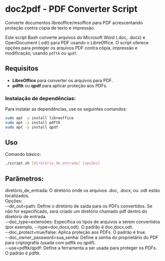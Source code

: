 # doc2pdf - PDF Converter Script
Converte documentos libreoffice/msoffice para PDF acrescentando proteção contra cópia de texto e impressão.

Este script Bash converte arquivos do Microsoft Word (.doc, .docx) e OpenDocument (.odt) para PDF usando o LibreOffice. 
O script oferece opções para proteger os arquivos PDF contra cópia, impressão e modificação, usando `pdftk` ou `qpdf`.

## Requisitos

- **LibreOffice** para converter os arquivos para PDF.
- **pdftk** ou **qpdf** para aplicar proteção aos PDFs.
  
### Instalação de dependências:

Para instalar as dependências, use os seguintes comandos:

```bash
sudo apt -y install libreoffice
sudo apt -y install pdftk
sudo apt -y install qpdf
```
## Uso 
Comando básico:  
```bash
./script.sh [diretório_de_entrada] [opções]
```
## Parâmetros:
diretório_de_entrada: O diretório onde os arquivos .doc, .docx, ou .odt estão localizados.  
Opções:  
--dir_out=path: Define o diretório de saída para os PDFs convertidos. Se não for especificado, será criado um diretório chamado pdf dentro do diretório de entrada.  
--doc_type=extensões: Especifica os tipos de arquivos a serem convertidos (por exemplo, --type=doc,docx,odt). O padrão é doc,docx,odt.  
--doc_protect=true/false: Aplica proteção aos PDFs. O padrão é true.  
--doc_owner_password=sua_senha: Define a senha do proprietário do PDF para criptografia (usada com pdftk ou qpdf).  
--use=pdftk/qpdf: Define a ferramenta a ser usada para proteger os PDFs. O padrão é pdftk.  
